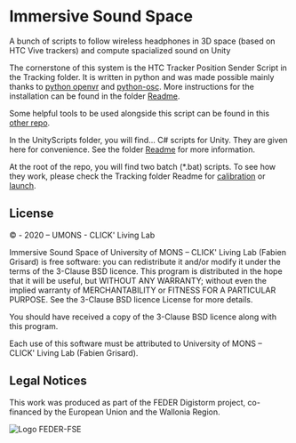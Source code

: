 # Immersive Sound Space
A bunch of scripts to follow wireless headphones in 3D space (based on HTC Vive trackers) and compute spacialized sound on Unity

The cornerstone of this system is the HTC Tracker Position Sender Script in the Tracking folder. It is written in python and was made possible mainly thanks to [python openvr](https://github.com/cmbruns/pyopenvr) and [python-osc](https://github.com/attwad/python-osc). More instructions for the installation can be found in the folder [Readme](Tracking/README.md).

Some helpful tools to be used alongside this script can be found in this [other repo](https://github.com/numediart/ISS_Utils).

In the UnityScripts folder, you will find... C# scripts for Unity. They are given here for convenience. See the folder [Readme](UnityScripts/README.md) for more information.

At the root of the repo, you will find two batch (*.bat) scripts.
To see how they work, please check the Tracking folder Readme for [calibration](Tracking/README.md#calibration) or [launch](Tracking/README.md#use-with-multiple-unity-build-instances).


## License
© - 2020 – UMONS - CLICK' Living Lab

Immersive Sound Space of University of MONS – CLICK' Living Lab (Fabien Grisard) is free software: 
you can redistribute it and/or modify it under the terms of the 3-Clause BSD licence. 
This program is distributed in the hope that it will be useful, but WITHOUT ANY WARRANTY; 
without even the implied warranty of MERCHANTABILITY or FITNESS FOR A PARTICULAR PURPOSE.
See the 3-Clause BSD licence License for more details.
 
​​​​​You should have received a copy of the 3-Clause BSD licence along with this program.  
 
Each use of this software must be attributed to University of MONS – CLICK' Living Lab  (Fabien Grisard).

## Legal Notices
This work was produced as part of the FEDER Digistorm project, co-financed by the European Union and the Wallonia Region.

![Logo FEDER-FSE](https://www.enmieux.be/sites/all/themes/enmieux_theme/img/logo-feder-fse.png)